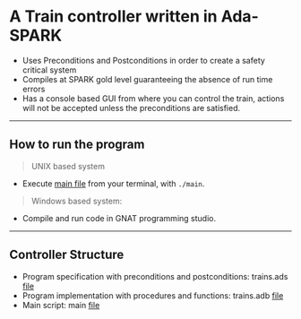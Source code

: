 # A Train controller written in Ada-SPARK

* Uses Preconditions and Postconditions in order to create a safety critical system
* Compiles at SPARK gold level guaranteeing the absence of run time errors
* Has a console based GUI from where you can control the train, actions will not be accepted unless the preconditions are satisfied.

---

## How to run the program

> UNIX based system

- Execute [main file](https://github.com/marialuquea/FASE/blob/master/src/main.adb) from your terminal, with `./main`.

> Windows based system:

- Compile and run code in GNAT programming studio.

---

## Controller Structure
* Program specification with preconditions and postconditions: trains.ads [file](https://github.com/marialuquea/FASE/blob/master/src/trains.ads)
* Program implementation with procedures and functions: trains.adb [file](https://github.com/marialuquea/FASE/blob/master/src/trains.adb)
* Main script: main [file](https://github.com/marialuquea/FASE/blob/master/src/main.adb)
